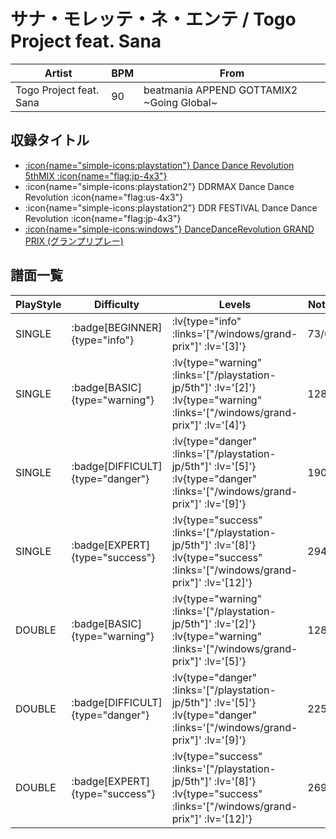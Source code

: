 # サナ・モレッテ・ネ・エンテ / Togo Project feat. Sana

|Artist|BPM|From|
|------|---|----|
|Togo Project feat. Sana|90|beatmania APPEND GOTTAMIX2 ~Going Global~|

## 収録タイトル

- [ :icon{name="simple-icons:playstation"} Dance Dance Revolution 5thMIX :icon{name="flag:jp-4x3"} ](/playstation-jp/5th)
- :icon{name="simple-icons:playstation2"} DDRMAX Dance Dance Revolution :icon{name="flag:us-4x3"}
- :icon{name="simple-icons:playstation2"} DDR FESTIVAL Dance Dance Revolution :icon{name="flag:jp-4x3"}
- [ :icon{name="simple-icons:windows"} DanceDanceRevolution GRAND PRIX (グランプリプレー)](/windows/grand-prix)

## 譜面一覧

|PlayStyle|Difficulty|Levels|Notes|Movie|
|---------|----------|------|-----|-----|
|SINGLE| :badge[BEGINNER]{type="info"} | :lv{type="info" :links='["/windows/grand-prix"]' :lv='[3]'} |73/0||
|SINGLE| :badge[BASIC]{type="warning"} | :lv{type="warning" :links='["/playstation-jp/5th"]' :lv='[2]'}  :lv{type="warning" :links='["/windows/grand-prix"]' :lv='[4]'} |128/0||
|SINGLE| :badge[DIFFICULT]{type="danger"} | :lv{type="danger" :links='["/playstation-jp/5th"]' :lv='[5]'}  :lv{type="danger" :links='["/windows/grand-prix"]' :lv='[9]'} |190/0||
|SINGLE| :badge[EXPERT]{type="success"} | :lv{type="success" :links='["/playstation-jp/5th"]' :lv='[8]'}  :lv{type="success" :links='["/windows/grand-prix"]' :lv='[12]'} |294/0||
|DOUBLE| :badge[BASIC]{type="warning"} | :lv{type="warning" :links='["/playstation-jp/5th"]' :lv='[2]'}  :lv{type="warning" :links='["/windows/grand-prix"]' :lv='[5]'} |128/0||
|DOUBLE| :badge[DIFFICULT]{type="danger"} | :lv{type="danger" :links='["/playstation-jp/5th"]' :lv='[5]'}  :lv{type="danger" :links='["/windows/grand-prix"]' :lv='[9]'} |225/0||
|DOUBLE| :badge[EXPERT]{type="success"} | :lv{type="success" :links='["/playstation-jp/5th"]' :lv='[8]'}  :lv{type="success" :links='["/windows/grand-prix"]' :lv='[12]'} |269/0||
